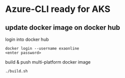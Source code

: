 # Azure-CLI ready for AKS

## update docker image on docker hub

login into docker hub
```shell
docker login --username exaonline
<enter password>
```

build & push multi-platform docker image
```shell
./build.sh
```
